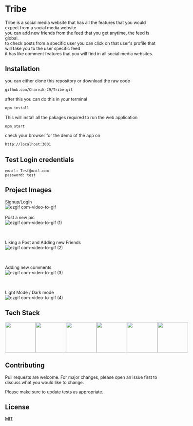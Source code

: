 # Tribe
Tribe is a social media website that has all the features that you would expect from a social media website <br>
you can add new friends from the feed that you get anytime, the feed is global.<br>
to check posts from a specific user you can click on that user's profile that will take you to the user specific feed<br>
it has like comment features that you will find in all social media websites.


## Installation

you can either clone this repository or download the raw code

```bash
github.com/Charvik-29/Tribe.git
```
after this you can do this in your terminal
```bash
npm install
```
This will install all the pakages required to run the web application 

```bash
npm start
```
check your browser for the demo of the app on 
```bash
http://localhost:3001
```

## Test Login credentials

```terminal
email: Test@mail.com
password: test
```
## Project Images
Signup/Login <br>
![ezgif com-video-to-gif](https://github.com/rickx-x/Tribe/assets/99482880/2c13af54-deee-4fba-8b6f-c3cf556b61d4)
<br><br>
Post a new pic<br>
![ezgif com-video-to-gif (1)](https://github.com/rickx-x/Tribe/assets/99482880/fd771f41-c6d5-4c28-b05d-487d49978e2f)

<br><br>
Liking a Post and Adding new Friends<br>
![ezgif com-video-to-gif (2)](https://github.com/rickx-x/Tribe/assets/99482880/6f47cab0-8888-4f59-9de0-cd66ef75ffd1)

<br><br>
Adding new comments <br>
![ezgif com-video-to-gif (3)](https://github.com/rickx-x/Tribe/assets/99482880/ae5e36c1-6fad-4e30-8cd6-d147f1d5b7af)

<br><br>
Light Mode / Dark mode<br>
![ezgif com-video-to-gif (4)](https://github.com/rickx-x/Tribe/assets/99482880/d1222d71-82c7-4fec-b960-8ec049c138b7)

## Tech Stack
<div style="display:flex">
<img src="https://user-images.githubusercontent.com/25181517/183897015-94a058a6-b86e-4e42-a37f-bf92061753e5.png"  width="100" height="100">
<img src="https://user-images.githubusercontent.com/25181517/121401671-49102800-c959-11eb-9f6f-74d49a5e1774.png"  width="100" height="100">
<img src="https://user-images.githubusercontent.com/25181517/183568594-85e280a7-0d7e-4d1a-9028-c8c2209e073c.png"  width="100" height="100">
<img src="https://user-images.githubusercontent.com/25181517/183859966-a3462d8d-1bc7-4880-b353-e2cbed900ed6.png"  width="100" height="100">
<img src="https://user-images.githubusercontent.com/25181517/182884177-d48a8579-2cd0-447a-b9a6-ffc7cb02560e.png"  width="100" height="100">
<img src="https://user-images.githubusercontent.com/25181517/189716630-fe6c084c-6c66-43af-aa49-64c8aea4a5c2.png"  width="100" height="100">
</div>

## Contributing

Pull requests are welcome. For major changes, please open an issue first
to discuss what you would like to change.

Please make sure to update tests as appropriate.

## License

[MIT](https://choosealicense.com/licenses/mit/)
